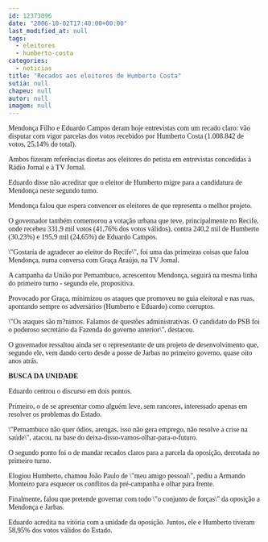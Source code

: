 ```yaml
---
id: 12373096
date: "2006-10-02T17:40:00+00:00"
last_modified_at: null
tags:
  - eleitores
  - humberto-costa
categories:
  - noticias
title: "Recados aos eleitores de Humberto Costa"
sutia: null
chapeu: null
autor: null
imagem: null
---
```

<p><P><FONT face=Verdana>Mendonça Filho e Eduardo Campos deram hoje entrevistas com um recado claro: vão disputar com vigor parcelas dos votos recebidos por Humberto Costa (1.008.842 de votos, 25,14% do total).</FONT></P></p>
<p><P><FONT face=Verdana>Ambos fizeram referências diretas aos eleitores do petista em entrevistas concedidas à Rádio Jornal e à TV Jornal.</FONT></P></p>
<p><P><FONT face=Verdana>Eduardo disse não acreditar que o eleitor de Humberto migre para a candidatura de Mendonça neste segundo turno.</FONT></P></p>
<p><P><FONT face=Verdana>Mendonça falou que espera convencer os eleitores de que representa o melhor projeto.</FONT></P></p>
<p><P><FONT face=Verdana>O governador também comemorou a votação urbana que teve, principalmente no Recife, onde recebeu 331,9 mil votos (41,76% dos votos válidos), contra 240,2 mil de Humberto (30,23%) e 195,9 mil (24,65%) de Eduardo Campos. </FONT></P></p>
<p><P><FONT face=Verdana>\"Gostaria de agradecer ao eleitor do Recife\", foi uma das primeiras coisas que falou Mendonça, numa conversa com Graça Araújo, na TV Jornal.</FONT></P></p>
<p><P><FONT face=Verdana>A campanha da União por Pernambuco, acrescentou Mendonça, seguirá na mesma linha do primeiro turno - segundo ele, propositiva.</FONT></P></p>
<p><P><FONT face=Verdana>Provocado por Graça, minimizou os ataques que promoveu no guia eleitoral e nas ruas, apontando sempre os adversários (Humberto e Eduardo) como corruptos. </FONT></P></p>
<p><P><FONT face=Verdana>\"Os ataques são m?nimos. Falamos de questões administrativas. O candidato do PSB foi o poderoso secretário da Fazenda do governo anterior\", destacou.</FONT></P></p>
<p><P><FONT face=Verdana>O governador ressaltou ainda ser o representante de um projeto de desenvolvimento que, segundo ele, vem dando certo desde a posse de Jarbas no primeiro governo, quase oito anos atrás.</FONT></P></p>
<p><P><FONT face=Verdana><STRONG>BUSCA DA UNIDADE</STRONG></FONT></P></p>
<p><P><FONT face=Verdana>Eduardo centrou o discurso em dois pontos.</FONT></P></p>
<p><P><FONT face=Verdana>Primeiro, o de se apresentar como alguém leve, sem rancores, interessado apenas em resolver os problemas do Estado. </FONT></P></p>
<p><P><FONT face=Verdana>\"Pernambuco não quer ódios, arengas, isso não gera emprego, não resolve a crise na saúde\", atacou, na base do deixa-disso-vamos-olhar-para-o-futuro.</FONT></P></p>
<p><P><FONT face=Verdana>O segundo ponto foi o de mandar recados claros para a parcela da oposição, derrotada no primeiro turno. </FONT></P></p>
<p><P><FONT face=Verdana>Elogiou Humberto, chamou João Paulo de \"meu amigo pessoal\", pediu a Armando Monteiro para esquecer os conflitos da pré-campanha e olhar para frente. </FONT></P></p>
<p><P><FONT face=Verdana>Finalmente, falou que pretende governar com todo \"o conjunto de forças\" da oposição a Mendonça e Jarbas.</FONT></P></p>
<p><P><FONT face=Verdana>Eduardo acredita na vitória com a unidade da oposição. Juntos, ele e Humberto tiveram 58,95% dos votos válidos do Estado.</FONT></P> </p>
